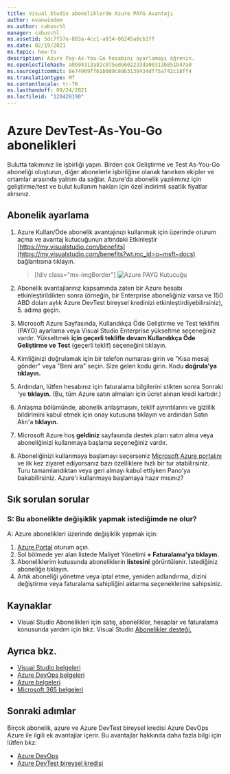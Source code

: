 ```yaml
---
title: Visual Studio aboneliklerde Azure PAYG Avantajı
author: evanwindom
ms.author: cabuschl
manager: cabuschl
ms.assetid: 5dc7f57e-883a-4cc1-a914-06245a8cb1ff
ms.date: 02/19/2021
ms.topic: how-to
description: Azure Pay-As-You-Go hesabını ayarlamayı öğrenin.
ms.openlocfilehash: a9b94313a82c075ede602233da00313b851b47a0
ms.sourcegitcommit: 8e74969ff61b609c89b3139434dff5a742c18ff4
ms.translationtype: MT
ms.contentlocale: tr-TR
ms.lasthandoff: 09/24/2021
ms.locfileid: "128428190"
---
```

# <a name="azure-devtest-pay-as-you-go-subscriptions"></a>Azure DevTest-As-You-Go abonelikleri
Bulutta takımınız ile işbirliği yapın.  Birden çok Geliştirme ve Test As-You-Go aboneliği oluşturun, diğer abonelerle işbirliğine olanak tanırken ekipler ve ortamlar arasında yalıtım da sağlar.  Azure'da abonelik yazılımınız için geliştirme/test ve bulut kullanım hakları için özel indirimli saatlik fiyatlar alırsınız.

## <a name="set-up-a-subscription"></a>Abonelik ayarlama
1. Azure Kullan/Öde abonelik avantajınızı kullanmak için üzerinde oturum açma ve avantaj kutucuğunun altındaki Etkinleştir [https://my.visualstudio.com/benefits](https://my.visualstudio.com/benefits?wt.mc_id=o~msft~docs) bağlantısına tıklayın. 
   > [!div class="mx-imgBorder"]
   > ![Azure PAYG Kutucuğu](_img/vs-azure-payg/vs-azure-payg-tile.png "Çalışmaya başlamanız için DevTest As-You-Go abonelik kutucuğunun 'Etkinleştir'e tıklayın.")

2. Abonelik avantajlarınız kapsamında zaten bir Azure hesabı etkinleştirildikten sonra (örneğin, bir Enterprise aboneliğiniz varsa ve 150 ABD doları aylık Azure DevTest bireysel kredinizi etkinleştirdiyebilirsiniz), 5. adıma geçin.

3. Microsoft Azure Sayfasında, Kullandıkça Öde Geliştirme ve Test teklifini (PAYG) ayarlama veya Visual Studio Enterprise yükseltme seçeneğiniz vardır.  Yükseltmek **için geçerli teklifle devam Kullandıkça Öde Geliştirme ve Test** (geçerli teklif) seçeneğini tıklayın.

4. Kimliğinizi doğrulamak için bir telefon numarası girin ve "Kısa mesaj gönder" veya "Beni ara" seçin.  Size gelen kodu girin.  Kodu **doğrula'ya tıklayın.**

5. Ardından, lütfen hesabınız için faturalama bilgilerini stikten sonra Sonraki 'ye **tıklayın.**  (Bu, tüm Azure satın almaları için ücret alınan kredi kartıdır.)

6. Anlaşma bölümünde, abonelik anlaşmasını, teklif ayrıntılarını ve gizlilik bildirimini kabul etmek için onay kutusuna tıklayın ve ardından Satın Alın'a **tıklayın.**

7. Microsoft Azure hoş **geldiniz** sayfasında destek planı satın alma veya aboneliğinizi kullanmaya başlama seçeneğiniz vardır.

8. Aboneliğinizi kullanmaya başlamayı seçerseniz [Microsoft Azure portalını](https://portal.azure.com) ve ilk kez ziyaret ediyorsanız bazı özelliklere hızlı bir tur atabilirsiniz.  Turu tamamlandıktan veya geri almayı kabul ettiyken Pano'ya bakabilirsiniz.  Azure'ı kullanmaya başlamaya hazır mısınız?

## <a name="frequently-asked-questions"></a>Sık sorulan sorular
### <a name="q--what-if-i-want-to-make-changes-to-this-subscription"></a>S: Bu abonelikte değişiklik yapmak istediğimde ne olur?
A: Azure abonelikleri üzerinde değişiklik yapmak için:
1. [Azure Portal](https://portal.azure.com) oturum açın.
2. Sol bölmede yer alan listede Maliyet Yönetimi **+ Faturalama'ya tıklayın.**
3. Aboneliklerim kutusunda aboneliklerin **listesini** görüntülenir. İstediğiniz aboneliğe tıklayın.
4. Artık aboneliği yönetme veya iptal etme, yeniden adlandırma, dizini değiştirme veya faturalama sahipliğini aktarma seçeneklerine sahipsiniz.

## <a name="resources"></a>Kaynaklar
- Visual Studio Abonelikleri için satış, abonelikler, hesaplar ve faturalama konusunda yardım için bkz. Visual Studio [Abonelikler desteği.](https://aka.ms/vssubscriberhelp)

## <a name="see-also"></a>Ayrıca bkz.
- [Visual Studio belgeleri](/visualstudio/)
- [Azure DevOps belgeleri](/azure/devops/)
- [Azure belgeleri](/azure/)
- [Microsoft 365 belgeleri](/microsoft-365/)

## <a name="next-steps"></a>Sonraki adımlar
Birçok abonelik, azure ve Azure DevTest bireysel kredisi Azure DevOps Azure ile ilgili ek avantajlar içerir.  Bu avantajlar hakkında daha fazla bilgi için lütfen bkz:
- [Azure DevOps](vs-azure-devops.md)
- [Azure DevTest bireysel kredisi](vs-azure.md)
